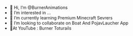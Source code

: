 - 👋 Hi, I’m @BurnerAnimations
- 👀 I’m interested in ...
- 🌱 I’m currently learning Premium Minecraft Sevrers 
- 💞️ I’m looking to collaborate on Boat And PojavLaucher App
- 🏁At YouTube : Burner Toturails

<!---
BurnerAnimations/BurnerAnimations is a ✨ special ✨ repository because its `README.md` (this file) appears on your GitHub profile.
You can click the Preview link to take a look at your changes.
--->
